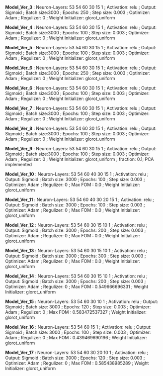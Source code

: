
 **Model_Ver_3** : Neuron-Layers: 53 54 60 30 15 1 ; Activation: relu ; Output: Sigmoid ; Batch size:3000 ; Epochs: 250 ; Step size: 0.003 ; Optimizer: Adam ; Regulizer: 0 ; Weight Initializer: glorot_uniform   
 
 
 **Model_Ver_4** : Neuron-Layers: 53 54 60 30 15 1 ; Activation: relu ; Output: Sigmoid ; Batch size:3000 ; Epochs: 100 ; Step size: 0.003 ; Optimizer: Adam ; Regulizer: 0 ; Weight Initializer: glorot_uniform   
 

 
 **Model_Ver_5** : Neuron-Layers: 53 54 60 30 15 1 ; Activation: relu ; Output: Sigmoid ; Batch size:3000 ; Epochs: 100 ; Step size: 0.003 ; Optimizer: Adam ; Regulizer: 0 ; Weight Initializer: glorot_uniform   
 
 
 **Model_Ver_6** : Neuron-Layers: 53 54 60 30 15 1 ; Activation: relu ; Output: Sigmoid ; Batch size:3000 ; Epochs: 250 ; Step size: 0.003 ; Optimizer: Adam ; Regulizer: 0 ; Weight Initializer: glorot_uniform   
 
 
 **Model_Ver_6** : Neuron-Layers: 53 54 60 30 15 1 ; Activation: relu ; Output: Sigmoid ; Batch size:3000 ; Epochs: 100 ; Step size: 0.003 ; Optimizer: Adam ; Regulizer: 0 ; Weight Initializer: glorot_uniform   
 
 
 **Model_Ver_7** : Neuron-Layers: 53 54 60 30 15 1 ; Activation: relu ; Output: Sigmoid ; Batch size:3000 ; Epochs: 100 ; Step size: 0.003 ; Optimizer: Adam ; Regulizer: 0 ; Weight Initializer: glorot_uniform   
 
 
 **Model_Ver_8** : Neuron-Layers: 53 54 60 30 15 1 ; Activation: relu ; Output: Sigmoid ; Batch size:3000 ; Epochs: 100 ; Step size: 0.003 ; Optimizer: Adam ; Regulizer: 0 ; Weight Initializer: glorot_uniform   
 
 
 **Model_Ver_9** : Neuron-Layers: 53 54 60 30 15 1 ; Activation: relu ; Output: Sigmoid ; Batch size:3000 ; Epochs: 100 ; Step size: 0.003 ; Optimizer: Adam ; Regulizer: 0 ; Weight Initializer: glorot_uniform   ; fraction: 0.1; PCA implemented
 
 
 **Model_Ver_10** : Neuron-Layers: 53 54 60 40 30 15 1 ; Activation: relu ; Output: Sigmoid ; Batch size: 3000 ; Epochs: 100 ; Step size: 0.003 ; Optimizer: Adam ; Regulizer: 0 ; Max FOM : 0.0 ; Weight Initializer: glorot_uniform   
 
 
 **Model_Ver_11** : Neuron-Layers: 53 54 60 40 30 20 15 1 ; Activation: relu ; Output: Sigmoid ; Batch size: 3000 ; Epochs: 100 ; Step size: 0.003 ; Optimizer: Adam ; Regulizer: 0 ; Max FOM : 0.0 ; Weight Initializer: glorot_uniform   
 
 
 **Model_Ver_12** : Neuron-Layers: 53 54 60 30 15 10 1 ; Activation: relu ; Output: Sigmoid ; Batch size: 3000 ; Epochs: 200 ; Step size: 0.003 ; Optimizer: Adam ; Regulizer: 0 ; Max FOM : 0.0 ; Weight Initializer: glorot_uniform   
 
 
 **Model_Ver_13** : Neuron-Layers: 53 54 60 30 15 10 1 ; Activation: relu ; Output: Sigmoid ; Batch size: 3000 ; Epochs: 300 ; Step size: 0.003 ; Optimizer: Adam ; Regulizer: 0 ; Max FOM : 0.0 ; Weight Initializer: glorot_uniform   
 
 
 **Model_Ver_14** : Neuron-Layers: 53 54 60 30 15 10 1 ; Activation: relu ; Output: Sigmoid ; Batch size: 3000 ; Epochs: 200 ; Step size: 0.003 ; Optimizer: Adam ; Regulizer: 0 ; Max FOM : 0.549666696331 ; Weight Initializer: glorot_uniform   
 
 
 **Model_Ver_15** : Neuron-Layers: 53 54 60 30 10 1 ; Activation: relu ; Output: Sigmoid ; Batch size: 3000 ; Epochs: 120 ; Step size: 0.003 ; Optimizer: Adam ; Regulizer: 0 ; Max FOM : 0.583472537327 ; Weight Initializer: glorot_uniform   
 
 
 **Model_Ver_16** : Neuron-Layers: 53 54 60 15 1 ; Activation: relu ; Output: Sigmoid ; Batch size: 3000 ; Epochs: 100 ; Step size: 0.003 ; Optimizer: Adam ; Regulizer: 0 ; Max FOM : 0.439469690196 ; Weight Initializer: glorot_uniform   
 
 
 **Model_Ver_17** : Neuron-Layers: 53 54 60 30 20 10 1 ; Activation: relu ; Output: Sigmoid ; Batch size: 3000 ; Epochs: 120 ; Step size: 0.003 ; Optimizer: Adam ; Regulizer: 0 ; Max FOM : 0.585438985289 ; Weight Initializer: glorot_uniform   
 
